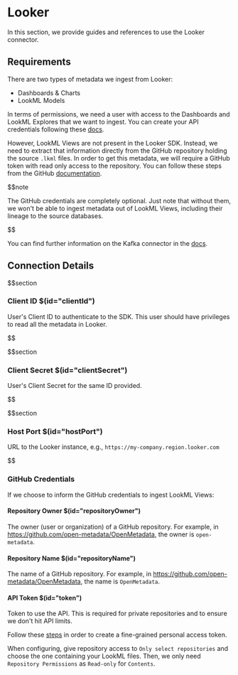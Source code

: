 # Looker

In this section, we provide guides and references to use the Looker connector.

## Requirements

There are two types of metadata we ingest from Looker:
- Dashboards & Charts
- LookML Models

In terms of permissions, we need a user with access to the Dashboards and LookML Explores that we want to ingest. You can create your API credentials following these [docs](https://cloud.google.com/looker/docs/api-auth).

However, LookML Views are not present in the Looker SDK. Instead, we need to extract that information directly from the GitHub repository holding the source `.lkml` files. In order to get this metadata, we will require a GitHub token with read only access to the repository. You can follow these steps from the GitHub [documentation](https://docs.github.com/en/enterprise-server@3.4/authentication/keeping-your-account-and-data-secure/creating-a-personal-access-token).

$$note

The GitHub credentials are completely optional. Just note that without them, we won't be able to ingest metadata out of LookML Views, including their lineage to the source databases.

$$

You can find further information on the Kafka connector in the [docs](https://docs.open-metadata.org/connectors/dashboard/looker).

## Connection Details

$$section
### Client ID $(id="clientId")

User's Client ID to authenticate to the SDK. This user should have privileges to read all the metadata in Looker.

$$

$$section
### Client Secret $(id="clientSecret")

User's Client Secret for the same ID provided.

$$

$$section
### Host Port $(id="hostPort")

URL to the Looker instance, e.g., `https://my-company.region.looker.com`

$$

### GitHub Credentials

If we choose to inform the GitHub credentials to ingest LookML Views:

#### Repository Owner $(id="repositoryOwner")

The owner (user or organization) of a GitHub repository. For example, in https://github.com/open-metadata/OpenMetadata, the owner is `open-metadata`.

#### Repository Name $(id="repositoryName")

The name of a GitHub repository. For example, in https://github.com/open-metadata/OpenMetadata, the name is `OpenMetadata`.

#### API Token $(id="token")

Token to use the API. This is required for private repositories and to ensure we don't hit API limits.

Follow these [steps](https://docs.github.com/en/authentication/keeping-your-account-and-data-secure/creating-a-personal-access-token#creating-a-fine-grained-personal-access-token) in order to create a fine-grained personal access token.

When configuring, give repository access to `Only select repositories` and choose the one containing your LookML files. Then, we only need `Repository Permissions` as `Read-only` for `Contents`.
